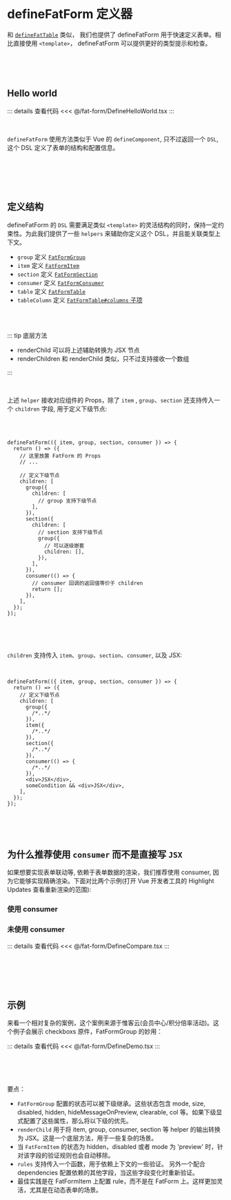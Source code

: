 <script setup>
  import DefineHelloWorld from './DefineHelloWorld'
  import {UseConsumer, NotUseConsumer} from './DefineCompare'
  import DefineDemo from './DefineDemo.tsx'
</script>

# defineFatForm 定义器

和 [`defineFatTable`](../fat-form/index.md) 类似， 我们也提供了 defineFatForm 用于快速定义表单。相比直接使用 `<template>`， defineFatForm 可以提供更好的类型提示和检查。

<br>
<br>
<br>

## Hello world

<ClientOnly>
  <div class="wk-demo"><DefineHelloWorld /></div>
</ClientOnly>

::: details 查看代码
<<< @/fat-form/DefineHelloWorld.tsx
:::

<br>

`defineFatForm` 使用方法类似于 Vue 的 `defineComponent`, 只不过返回一个 `DSL`, 这个 DSL 定义了表单的结构和配置信息。

<br>
<br>
<br>
<br>

## 定义结构

defineFatForm 的 `DSL` 需要满足类似 `<template>` 的灵活结构的同时，保持一定约束性。为此我们提供了一些 `helpers` 来辅助你定义这个 DSL，并且能关联类型上下文。

- `group` 定义 [`FatFormGroup`](./group.md)
- `item` 定义 [`FatFormItem`](./item.md)
- `section` 定义 [`FatFormSection`](./section.md)
- `consumer` 定义 [`FatFormConsumer`](./consumer.md)
- `table` 定义 [`FatFormTable`](../fat-form-layout/table.md)
- `tableColumn` 定义 [`FatFormTable#columns` 子项](../fat-form-layout/table.md)

<br>
<br>

::: tip 底层方法

- renderChild 可以将上述辅助转换为 JSX 节点
- renderChildren 和 renderChild 类似，只不过支持接收一个数组

:::

<br>

上述 `helper` 接收对应组件的 Props，除了 `item` , `group`、`section` 还支持传入一个 `children` 字段, 用于定义下级节点:

<br>
<br>

```tsx
defineFatForm(({ item, group, section, consumer }) => {
  return () => ({
    // 这里放置 FatForm 的 Props
    // ...

    // 定义下级节点
    children: [
      group({
        children: [
          // group 支持下级节点
        ],
      }),
      section({
        children: [
          // section 支持下级节点
          group({
            // 可以逐级嵌套
            children: [],
          }),
        ],
      }),
      consumer(() => {
        // consumer 回调的返回值等价于 children
        return [];
      }),
    ],
  });
});
```

<br>
<br>
<br>

`children` 支持传入 `item`、`group`、`section`、`consumer`, 以及 JSX:

<br>

```tsx
defineFatForm(({ item, group, section, consumer }) => {
  return () => ({
    // 定义下级节点
    children: [
      group({
        /*..*/
      }),
      item({
        /*..*/
      }),
      section({
        /*..*/
      }),
      consumer(() => {
        /*..*/
      }),
      <div>JSX</div>,
      someCondition && <div>JSX</div>,
    ],
  });
});
```

<br>
<br>
<br>

## 为什么推荐使用 `consumer` 而不是直接写 `JSX`

如果想要实现表单联动等, 依赖于表单数据的渲染，我们推荐使用 consumer, 因为它能够实现精确渲染。下面对比两个示例(打开 Vue 开发者工具的 Highlight Updates 查看重新渲染的范围):

<ClientOnly>
  <div class="wk-demo">
    <div>
      <h3>使用 consumer</h3>
      <UseConsumer></UseConsumer>
    </div>
    <div>
      <h3>未使用 consumer</h3>
      <NotUseConsumer></NotUseConsumer>
    </div>
  </div>
</ClientOnly>

::: details 查看代码
<<< @/fat-form/DefineCompare.tsx
:::

<br>
<br>
<br>
<br>

## 示例

来看一个相对复杂的案例，这个案例来源于惟客云(会员中心/积分倍率活动)。这个例子会展示 checkboxs 原件，FatFormGroup 的妙用：

<ClientOnly>
  <div class="wk-demo"><DefineDemo /></div>
</ClientOnly>

::: details 查看代码
<<< @/fat-form/DefineDemo.tsx
:::

<br>
<br>
<br>

要点：

- `FatFormGroup` 配置的状态可以被下级继承。这些状态包含 mode, size, disabled, hidden, hideMessageOnPreview, clearable, col 等。如果下级显式配置了这些属性，那么将以下级的优先。
- `renderChild` 用于将 item, group, consumer, section 等 helper 的输出转换为 JSX。这是一个底层方法，用于一些复杂的场景。
- 当 `FatFormItem` 的状态为 hidden，disabled 或者 mode 为 'preview' 时，针对该字段的验证规则也会自动移除。
- `rules` 支持传入一个函数，用于依赖上下文的一些验证。 另外一个配合 dependencies 配置依赖的其他字段，当这些字段变化时重新验证。
- 最佳实践是在 FatFormItem 上配置 rule，而不是在 FatForm 上。这样更加灵活，尤其是在动态表单的场景。
